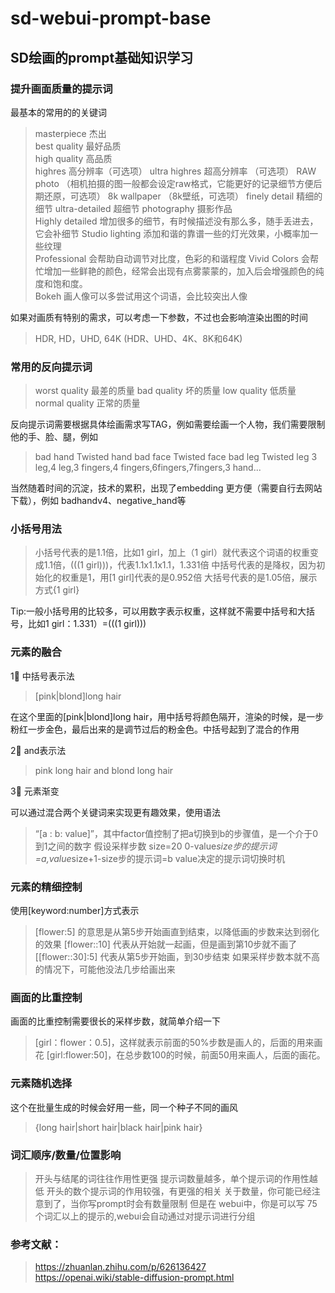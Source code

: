 # sd-webui-prompt-base

SD绘画的prompt基础知识学习
-----------------------------------------------------
### 提升画面质量的提示词

最基本的常用的的关键词

> masterpiece 杰出  
> best quality 最好品质  
> high quality 高品质  
> highres  高分辨率（可选项）
> ultra highres 超高分辨率 （可选项）
> RAW photo （相机拍摄的图一般都会设定raw格式，它能更好的记录细节方便后期还原，可选项）
> 8k wallpaper （8k壁纸，可选项）
> finely detail  精细的细节
> ultra-detailed  超细节
> photography 摄影作品  
> Highly detailed 增加很多的细节，有时候描述没有那么多，随手丢进去，它会补细节
> Studio lighting 添加和谐的靠谱一些的灯光效果，小概率加一些纹理  
> Professional 会帮助自动调节对比度，色彩的和谐程度
> Vivid Colors 会帮忙增加一些鲜艳的颜色，经常会出现有点雾蒙蒙的，加入后会增强颜色的纯度和饱和度。  
> Bokeh 画人像可以多尝试用这个词语，会比较突出人像  

如果对画质有特别的需求，可以考虑一下参数，不过也会影响渲染出图的时间

> HDR, HD，UHD, 64K (HDR、UHD、4K、8K和64K)  

### 常用的反向提示词

> worst quality 最差的质量
> bad quality  坏的质量
> low quality  低质量
> normal quality  正常的质量

反向提示词需要根据具体绘画需求写TAG，例如需要绘画一个人物，我们需要限制他的手、脸、腿，例如

> bad hand
> Twisted hand
> bad face 
> Twisted face
> bad leg
> Twisted leg
> 3 leg,4 leg,3 fingers,4 fingers,6fingers,7fingers,3 hand...

当然随着时间的沉淀，技术的累积，出现了embedding 更方便（需要自行去网站下载），例如 badhandv4、negative_hand等

### 小括号用法

> 小括号代表的是1.1倍，比如1 girl，加上（1 girl）就代表这个词语的权重变成1.1倍，(((1 girl)))，代表1.1x1.1x1.1，1.331倍
> 中括号代表的是降权，因为初始化的权重是1，用\[1 girl\]代表的是0.952倍
> 大括号代表的是1.05倍，展示方式{1 girl}

Tip:一般小括号用的比较多，可以用数字表示权重，这样就不需要中括号和大括号，比如1 girl：1.331）=(((1 girl)))

### 元素的融合  

1⃣️ 中括号表示法  

> \[pink|blond\]long hair

在这个里面的\[pink|blond\]long hair，用中括号将颜色隔开，渲染的时候，是一步粉红一步金色，最后出来的是调节过后的粉金色。中括号起到了混合的作用

2⃣️ and表示法

> pink long hair and blond long hair

3⃣️ 元素渐变
  
可以通过混合两个关键词来实现更有趣效果，使用语法

> “\[a : b: value\]”，其中factor值控制了把a切换到b的步骤值，是一个介于0到1之间的数字
>  假设采样步数 size=20
>  0-value*size步的提示词=a,value*size+1-size步的提示词=b
>  value决定的提示词切换时机

### 元素的精细控制

使用\[keyword:number\]方式表示  

> \[flower:5\] 的意思是从第5步开始画直到结束，以降低画的步数来达到弱化的效果
> \[flower::10\] 代表从开始就一起画，但是画到第10步就不画了  
> \[\[flower::30\]:5\] 代表从第5步开始画，到30步结束 
> 如果采样步数本就不高的情况下，可能他没法几步给画出来

### 画面的比重控制

画面的比重控制需要很长的采样步数，就简单介绍一下
> \[girl：flower：0.5\]，这样就表示前面的50%步数是画人的，后面的用来画花
> \[girl:flower:50\]，在总步数100的时候，前面50用来画人，后面的画花。  

### 元素随机选择

这个在批量生成的时候会好用一些，同一个种子不同的画风
> {long hair|short hair|black hair|pink hair}
  
### 词汇顺序/数量/位置影响

> 开头与结尾的词往往作用性更强
> 提示词数量越多，单个提示词的作用性越低
> 开头的数个提示词的作用较强，有更强的相关
> 关于数量，你可能已经注意到了，当你写prompt时会有数量限制
> 但是在 webui中，你是可以写 75 个词汇以上的提示的,webui会自动通过对提示词进行分组

### 参考文献：  
> https://zhuanlan.zhihu.com/p/626136427  
> https://openai.wiki/stable-diffusion-prompt.html
